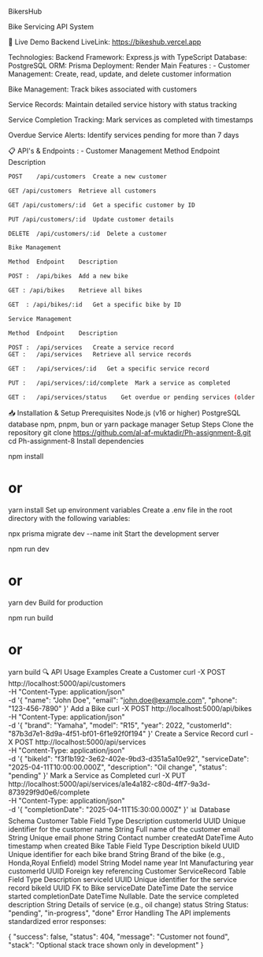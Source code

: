 BikersHub

Bike Servicing API System

🌟 Live Demo
Backend LiveLink:  https://bikeshub.vercel.app 

 Technologies:
Backend Framework: Express.js with TypeScript
Database: PostgreSQL
ORM: Prisma
Deployment: Render
Main Features : -
Customer Management: Create, read, update, and delete customer information

Bike Management: Track bikes associated with customers

Service Records: Maintain detailed service history with status tracking

Service Completion Tracking: Mark services as completed with timestamps

Overdue Service Alerts: Identify services pending for more than 7 days

📋 API's & Endpoints : -
Customer Management
Method	Endpoint	Description
```bash
POST	/api/customers	Create a new customer

GET	/api/customers	Retrieve all customers

GET	/api/customers/:id	Get a specific customer by ID

PUT	/api/customers/:id	Update customer details

DELETE	/api/customers/:id	Delete a customer

Bike Management

Method	Endpoint	Description

POST :	/api/bikes	Add a new bike

GET	: /api/bikes	Retrieve all bikes

GET	 : /api/bikes/:id	Get a specific bike by ID

Service Management

Method	Endpoint	Description

POST :	/api/services	Create a service record
GET :	/api/services	Retrieve all service records

GET :	/api/services/:id	Get a specific service record

PUT :	/api/services/:id/complete	Mark a service as completed

GET :	/api/services/status	Get overdue or pending services (older than 7 days)
```

📥 Installation & Setup
Prerequisites
Node.js (v16 or higher)
PostgreSQL database
npm, pnpm, bun or yarn package manager
Setup Steps
Clone the repository
git clone https://github.com/al-af-muktadir/Ph-assignment-8.git
cd Ph-assignment-8
Install dependencies

npm install
# or
yarn install
Set up environment variables Create a .env file in the root directory with the following variables:


npx prisma migrate dev --name init
Start the development server

npm run dev
# or
yarn dev
Build for production

npm run build
# or
yarn build
🔍 API Usage Examples
Create a Customer
curl -X POST http://localhost:5000/api/customers \
  -H "Content-Type: application/json" \
  -d '{
    "name": "John Doe",
    "email": "john.doe@example.com",
    "phone": "123-456-7890"
  }'
Add a Bike
curl -X POST http://localhost:5000/api/bikes \
  -H "Content-Type: application/json" \
  -d '{
    "brand": "Yamaha",
    "model": "R15",
    "year": 2022,
    "customerId": "87b3d7e1-8d9a-4f51-bf01-6f1e92f0f194"
  }'
Create a Service Record
curl -X POST http://localhost:5000/api/services \
  -H "Content-Type: application/json" \
  -d '{
    "bikeId": "f3f1b192-3e62-402e-9bd3-d351a5a10e92",
    "serviceDate": "2025-04-11T10:00:00.000Z",
    "description": "Oil change",
    "status": "pending"
  }'
Mark a Service as Completed
curl -X PUT http://localhost:5000/api/services/a1e4a182-c80d-4ff7-9a3d-873929f9d0e6/complete \
  -H "Content-Type: application/json" \
  -d '{
    "completionDate": "2025-04-11T15:30:00.000Z"
  }'
📊 Database Schema
Customer Table
Field	Type	Description
customerId	UUID	Unique identifier for the customer
name	String	Full name of the customer
email	String	Unique email
phone	String	Contact number
createdAt	DateTime	Auto timestamp when created
Bike Table
Field	Type	Description
bikeId	UUID	Unique identifier for each bike
brand	String	Brand of the bike (e.g., Honda,Royal Enfield)
model	String	Model name
year	Int	Manufacturing year
customerId	UUID	Foreign key referencing Customer
ServiceRecord Table
Field	Type	Description
serviceId	UUID	Unique identifier for the service record
bikeId	UUID	FK to Bike
serviceDate	DateTime	Date the service started
completionDate	DateTime	Nullable. Date the service completed
description	String	Details of service (e.g., oil change)
status	String	Status: "pending", "in-progress", "done"
Error Handling
The API implements standardized error responses:

{
  "success": false,
  "status": 404,
  "message": "Customer not found",
  "stack": "Optional stack trace shown only in development"
}
